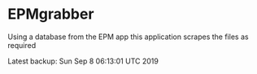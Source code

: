 # EPMgrabber
Using a database from the EPM app this application scrapes the files as required


Latest backup: Sun Sep 8 06:13:01 UTC 2019
